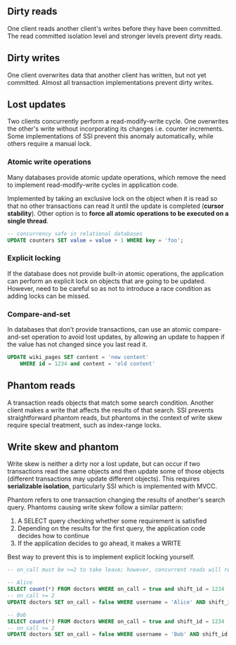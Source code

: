 ## Dirty reads

One client reads another client's writes before they have been committed. The read committed isolation level and stronger levels prevent dirty reads.

## Dirty writes

One client overwrites data that another client has written, but not yet committed. Almost all transaction implementations prevent dirty writes.

## Lost updates

Two clients concurrently perform a read-modify-write cycle. One overwrites the other's write without incorporating its changes i.e. counter increments. Some implementations of SSI prevent this anomaly automatically, while others require a manual lock.

### Atomic write operations

Many databases provide atomic update operations, which remove the need to implement read-modify-write cycles in application code.

Implemented by taking an exclusive lock on the object when it is read so that no other transactions can read it until the update is completed (**cursor stability**). Other option is to **force all atomic operations to be executed on a single thread**.

```sql
-- concurrency safe in relational databases
UPDATE counters SET value = value + 1 WHERE key = 'foo';
```

### Explicit locking

If the database does not provide built-in atomic operations, the application can perform an explicit lock on objects that are going to be updated. However, need to be careful so as not to introduce a race condition as adding locks can be missed.

### Compare-and-set

In databases that don't provide transactions, can use an atomic compare-and-set operation to avoid lost updates, by allowing an update to happen if the value has not changed since you last read it.

```sql
UPDATE wiki_pages SET content = 'new content'
    WHERE id = 1234 and content = 'old content'
```

## Phantom reads

A transaction reads objects that match some search condition. Another client makes a write that affects the results of that search. SSI prevents straightforward phantom reads, but phantoms in the context of write skew require special treatment, such as index-range locks.

## Write skew and phantom

Write skew is neither a dirty nor a lost update, but can occur if two transactions read the same objects and then update some of those objects (different transactions may update different objects). This requires **serializable isolation**, particularly SSI which is implemented with MVCC.

Phantom refers to one transaction changing the results of another's search query. Phantoms causing write skew follow a similar pattern:

1. A SELECT query checking whether some requirement is satisfied
2. Depending on the results for the first query, the application code decides how to continue
3. If the application decides to go ahead, it makes a WRITE

Best way to prevent this is to implement explicit locking yourself.

```sql
-- on_call must be >=2 to take leave; however, concurrent reads will result in both transactions succeeding (write skew)

-- Alice
SELECT count(*) FROM doctors WHERE on_call = true and shift_id = 1234
-- on_call >= 2
UPDATE doctors SET on_call = false WHERE username = 'Alice' AND shift_id = 1234

-- Bob
SELECT count(*) FROM doctors WHERE on_call = true and shift_id = 1234
-- on_call >= 2
UPDATE doctors SET on_call = false WHERE username = 'Bob' AND shift_id = 1234
```
